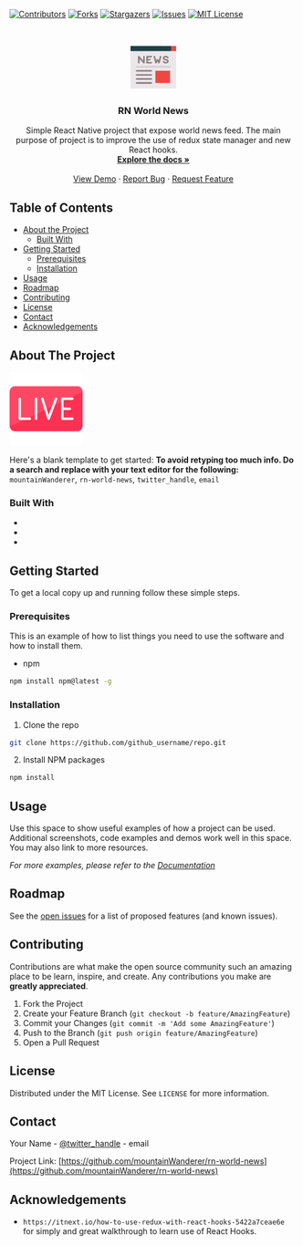 <!--
*** Thanks for checking out this README Template. If you have a suggestion that would
*** make this better, please fork the repo and create a pull request or simply open
*** an issue with the tag "enhancement".
*** Thanks again! Now go create something AMAZING! :D
***
***
***
*** To avoid retyping too much info. Do a search and replace for the following:
*** github_username, repo, twitter_handle, email
-->



<!-- PROJECT SHIELDS -->
<!--
*** I'm using markdown "reference style" links for readability.
*** Reference links are enclosed in brackets [ ] instead of parentheses ( ).
*** See the bottom of this document for the declaration of the reference variables
*** for contributors-url, forks-url, etc. This is an optional, concise syntax you may use.
*** https://www.markdownguide.org/basic-syntax/#reference-style-links
-->
[![Contributors][contributors-shield]][contributors-url]
[![Forks][forks-shield]][forks-url]
[![Stargazers][stars-shield]][stars-url]
[![Issues][issues-shield]][issues-url]
[![MIT License][license-shield]][license-url]



<!-- PROJECT LOGO -->
<br />
<p align="center">
  <a href="https://github.com/mountainWanderer/rn-world-news">
    <img src="readme/text-lines.png" alt="Logo" width="80" height="80">
  </a>

  <h3 align="center">RN World News</h3>

  <p align="center">
    Simple React Native project that expose world news feed.
    The main purpose of project is to improve the use of redux state manager and new React hooks.
    <br />
    <a href="https://github.com/mountainWanderer/rn-world-news"><strong>Explore the docs »</strong></a>
    <br />
    <br />
    <a href="https://github.com/mountainWanderer/rn-world-news">View Demo</a>
    ·
    <a href="https://github.com/mountainWanderer/rn-world-news/issues">Report Bug</a>
    ·
    <a href="https://github.com/mountainWanderer/rn-world-news/issues">Request Feature</a>
  </p>
</p>



<!-- TABLE OF CONTENTS -->
## Table of Contents

* [About the Project](#about-the-project)
  * [Built With](#built-with)
* [Getting Started](#getting-started)
  * [Prerequisites](#prerequisites)
  * [Installation](#installation)
* [Usage](#usage)
* [Roadmap](#roadmap)
* [Contributing](#contributing)
* [License](#license)
* [Contact](#contact)
* [Acknowledgements](#acknowledgements)



<!-- ABOUT THE PROJECT -->
## About The Project

[![Product Name Screen Shot][product-screenshot]](https://example.com)

Here's a blank template to get started:
**To avoid retyping too much info. Do a search and replace with your text editor for the following:**
`mountainWanderer`, `rn-world-news`, `twitter_handle`, `email`


### Built With

* []()
* []()
* []()



<!-- GETTING STARTED -->
## Getting Started

To get a local copy up and running follow these simple steps.

### Prerequisites

This is an example of how to list things you need to use the software and how to install them.
* npm
```sh
npm install npm@latest -g
```

### Installation
 
1. Clone the repo
```sh
git clone https://github.com/github_username/repo.git
```
2. Install NPM packages
```sh
npm install
```



<!-- USAGE EXAMPLES -->
## Usage

Use this space to show useful examples of how a project can be used. Additional screenshots, code examples and demos work well in this space. You may also link to more resources.

_For more examples, please refer to the [Documentation](https://example.com)_



<!-- ROADMAP -->
## Roadmap

See the [open issues](https://github.com/mountainWanderer/rn-world-news/issues) for a list of proposed features (and known issues).



<!-- CONTRIBUTING -->
## Contributing

Contributions are what make the open source community such an amazing place to be learn, inspire, and create. Any contributions you make are **greatly appreciated**.

1. Fork the Project
2. Create your Feature Branch (`git checkout -b feature/AmazingFeature`)
3. Commit your Changes (`git commit -m 'Add some AmazingFeature'`)
4. Push to the Branch (`git push origin feature/AmazingFeature`)
5. Open a Pull Request



<!-- LICENSE -->
## License

Distributed under the MIT License. See `LICENSE` for more information.



<!-- CONTACT -->
## Contact

Your Name - [@twitter_handle](https://twitter.com/twitter_handle) - email

Project Link: [https://github.com/mountainWanderer/rn-world-news](https://github.com/mountainWanderer/rn-world-news)



<!-- ACKNOWLEDGEMENTS -->
## Acknowledgements

* ```https://itnext.io/how-to-use-redux-with-react-hooks-5422a7ceae6e``` for simply and great walkthrough to learn use of React Hooks.





<!-- MARKDOWN LINKS & IMAGES -->
<!-- https://www.markdownguide.org/basic-syntax/#reference-style-links -->
[contributors-shield]: https://img.shields.io/github/contributors/othneildrew/Best-README-Template.svg?style=flat-square
[contributors-url]: https://github.com/mountainWanderer/rn-world-news/graphs/contributors
[forks-shield]: https://img.shields.io/github/forks/mountainWanderer/rn-world-news
[forks-url]: https://github.com/mountainWanderer/rn-world-news/network/members
[stars-shield]: https://img.shields.io/github/stars/mountainWanderer/rn-world-news
[stars-url]: https://github.com/mountainWanderer/rn-world-news/stargazers
[issues-shield]: https://img.shields.io/github/issues/mountainWanderer/rn-world-news
[issues-url]: https://github.com/mountainWanderer/rn-world-news/issues
[license-shield]: https://img.shields.io/github/license/mountainWanderer/rn-world-news
[license-url]: https://github.com/mountainWanderer/rn-world-news/blob/master/LICENSE.txt
[product-screenshot]: readme/live.png
